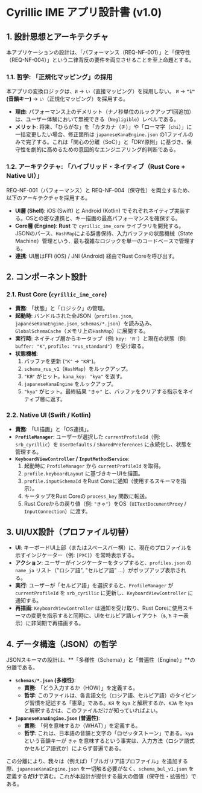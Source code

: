 # Cyrillic IME アプリ設計書 (v1.0)

## 1\. 設計思想とアーキテクチャ

本アプリケーションの設計は、「パフォーマンス（REQ-NF-001）」と「保守性（REQ-NF-004）」という二律背反の要件を両立させることを至上命題とする。

### 1.1. 哲学: 「正規化マッピング」の採用

本アプリの変換ロジックは、`И` $\rightarrow$ `い`（直接マッピング）を採用しない。
`И` $\rightarrow$ **`"i"` (音韻キー)** $\rightarrow$ `い`（正規化マッピング）を採用する。

  * **理由**: パフォーマンス上のデメリット（ナノ秒単位のルックアップ1回追加）は、ユーザー体験において無視できる（`Negligible`）レベルである。
  * **メリット**: 将来、「ひらがな」を「カタカナ（`チ`）」や「ローマ字（`chi`）」に一括変更したい場合、修正箇所は `japaneseKanaEngine.json` の1ファイルのみで完了する。これは「関心の分離（SoC）」と「DRY原則」に基づき、保守性を劇的に高めるための意図的なエンジニアリング的判断である。

### 1.2. アーキテクチャ: 「ハイブリッド・ネイティブ（Rust Core + Native UI）」

REQ-NF-001（パフォーマンス）と REQ-NF-004（保守性）を両立するため、以下のアーキテクチャを採用する。

  * **UI層 (Shell)**: iOS (Swift) と Android (Kotlin) でそれぞれネイティブ実装する。OSとの密な連携と、キー描画の最高パフォーマンスを確保する。
  * **Core層 (Engine)**: **Rust** で `cyrillic_ime_core` ライブラリを開発する。JSONのパース、`HashMap`による辞書保持、入力バッファの状態機械（State Machine）管理という、最も複雑なロジックを単一のコードベースで管理する。
  * **連携**: UI層はFFI (iOS) / JNI (Android) 経由でRust Coreを呼び出す。

## 2\. コンポーネント設計

### 2.1. Rust Core (`cyrillic_ime_core`)

  * **責務**: 「状態」と「ロジック」の管理。
  * **起動時**: バンドルされた全JSON（`profiles.json`, `japaneseKanaEngine.json`, `schemas/*.json`）を読み込み、`GlobalSchemaCache`（メモリ上の`HashMap`）に展開する。
  * **実行時**: ネイティブ層からキータップ（例: `key: 'Я'`）と現在の状態（例: `buffer: "К"`, `profile: "rus_standard"`）を受け取る。
  * **状態機械**:
    1.  バッファを更新 (`"К"` $\rightarrow$ `"КЯ"`)。
    2.  `schema_rus_v1`（`HashMap`）をルックアップ。
    3.  `"КЯ"` がヒット。`kana_key: "kya"` を返す。
    4.  `japaneseKanaEngine` をルックアップ。
    5.  `"kya"` がヒット。最終結果 `"きゃ"` と、バッファをクリアする指示をネイティブ層に返す。

### 2.2. Native UI (Swift / Kotlin)

  * **責務**: 「UI描画」と「OS連携」。
  * **`ProfileManager`**: ユーザーが選択した `currentProfileId`（例: `srb_cyrillic`）を `UserDefaults` / `SharedPreferences` に永続化し、状態を管理する。
  * **`KeyboardViewController` / `InputMethodService`**:
    1.  起動時に `ProfileManager` から `currentProfileId` を取得。
    2.  `profile.keyboardLayout` に基づきキーUIを描画。
    3.  `profile.inputSchemaId` をRust Coreに通知（使用するスキーマを指示）。
    4.  キータップをRust Coreの `process_key` 関数に転送。
    5.  Rust Coreからの戻り値（例: `"きゃ"`）をOS（`UITextDocumentProxy` / `InputConnection`）に渡す。

## 3\. UI/UX設計（プロファイル切替）

  * **UI**: キーボードUI上部（またはスペースバー横）に、現在のプロファイルを示すインジケーター（例: `[РУС]`）を常時表示する。
  * **アクション**: ユーザーがインジケーターをタップすると、`profiles.json` の `name_ja` リスト（"ロシア語", "セルビア語" ...）がポップアップ表示される。
  * **実行**: ユーザーが「セルビア語」を選択すると、`ProfileManager` が `currentProfileId` を `srb_cyrillic` に更新し、`KeyboardViewController` に通知する。
  * **再描画**: `KeyboardViewController` は通知を受け取り、Rust Coreに使用スキーマの変更を指示すると同時に、UIをセルビア語レイアウト（`Њ`, `Ћ` キー表示）に非同期で再描画する。

## 4\. データ構造（JSON）の哲学

JSONスキーマの設計は、\*\*「多様性（Schema）」**と**「普遍性（Engine）」\*\*の分離である。

  * **`schemas/*.json` (多様性)**:
      * **責務**: 「どう入力するか（HOW）」を定義する。
      * **哲学**: このファイルは、各言語文化（ロシア語、セルビア語）のタイピング習慣を記述する「憲章」である。`КЯ` を `kya` と解釈するか、`КЈА` を `kya` と解釈するかは、このファイルだけが知っていればよい。
  * **`japaneseKanaEngine.json` (普遍性)**:
      * **責務**: 「何を意味するか（WHAT）」を定義する。
      * **哲学**: これは、日本語の音韻と文字の「ロゼッタストーン」である。`kya` という音韻キーが `きゃ` を意味するという事実は、入力方法（ロシア語式かセルビア語式か）によらず普遍である。

この分離により、我々は（例えば）「ブルガリア語プロファイル」を追加する際、`japaneseKanaEngine.json` を一切触る必要がなく、`schema_bul_v1.json` を定義する**だけ**で済む。これが本設計が提供する最大の価値（保守性・拡張性）である。
